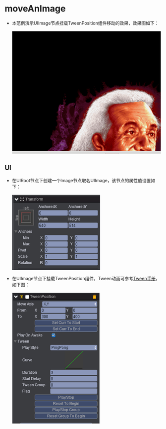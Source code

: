 # moveAnImage
* 本范例演示UIImage节点挂载TweenPosition组件移动的效果，效果图如下：<br>    
![](images/show.gif)  

## UI   
* 在UIRoot节点下创建一个Image节点取名UIImage，该节点的属性值设置如下：<br>  
![](images/center.png)    

* 在UIImage节点下挂载TweenPosition组件，Tween动画可参考[Tween手册](http://docs.zuoyouxi.com/manual/Tween/index.html)，如下图：<br>   
![](images/tween.png)          
     
